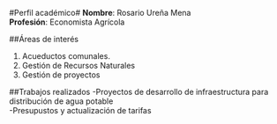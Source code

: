 #Perfil académico#
**Nombre**: Rosario Ureña Mena  
**Profesión**: Economista Agrícola  

##Áreas de interés
1. Acueductos comunales.  
2. Gestión de Recursos Naturales
3. Gestión de proyectos  

##Trabajos realizados
-Proyectos de desarrollo de infraestructura para distribución de agua potable  
-Presupustos y actualización de tarifas
